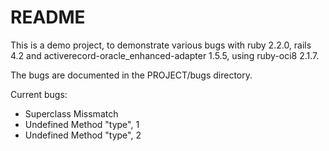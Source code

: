 README
======

This is a demo project, to demonstrate various bugs with ruby 2.2.0, rails 4.2
and activerecord-oracle_enhanced-adapter 1.5.5, using ruby-oci8 2.1.7.

The bugs are documented in the PROJECT/bugs directory.

Current bugs:

* Superclass Missmatch
* Undefined Method "type", 1
* Undefined Method "type", 2
